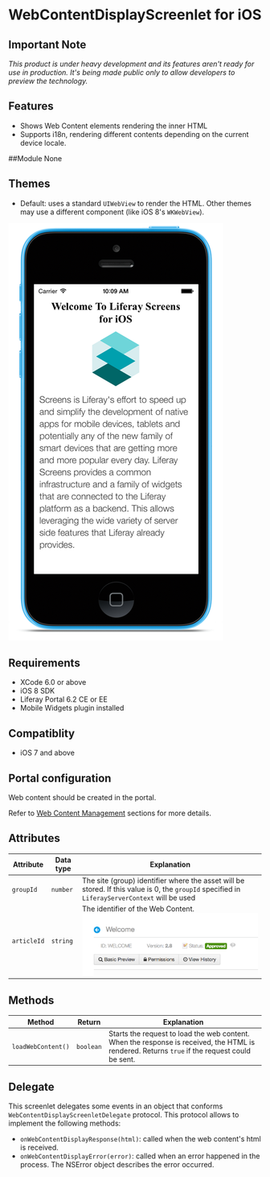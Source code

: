 # WebContentDisplayScreenlet for iOS

## Important Note

_This product is under heavy development and its features aren't ready for use in production. It's being made public only to allow developers to preview the technology._

## Features
- Shows Web Content elements rendering the inner HTML
- Supports i18n, rendering different contents depending on the current device locale.

##Module
None

## Themes
- Default: uses a standard `UIWebView` to render the HTML. Other themes may use a different component (like iOS 8's `WKWebView`).

![WebContentDisplay screenlet using Default theme](Images/webcontent.png)

## Requirements

- XCode 6.0 or above
- iOS 8 SDK
- Liferay Portal 6.2 CE or EE
- Mobile Widgets plugin installed

## Compatiblity

- iOS 7 and above

## Portal configuration

Web content should be created in the portal.

Refer to [Web Content Management](https://www.liferay.com/documentation/liferay-portal/6.2/user-guide/-/ai/web-content-management-liferay-portal-6-2-user-guide-02-en) sections for more details.


## Attributes

| Attribute | Data type | Explanation |
|-----------|-----------|-------------| 
|  `groupId` | `number` | The site (group) identifier where the asset will be stored. If this value is 0, the `groupId` specified in `LiferayServerContext` will be used|
|  `articleId` | `string` | The identifier of the Web Content. ![](Images/portal-webcontent.png) |


## Methods

| Method | Return | Explanation |
|-----------|-----------|-------------| 
|  `loadWebContent()` | `boolean` | Starts the request to load the web content. When the response is received, the HTML is rendered. Returns `true` if the request could be sent. |


## Delegate

This screenlet delegates some events in an object that conforms `WebContentDisplayScreenletDelegate` protocol.
This protocol allows to implement the following methods:

- `onWebContentDisplayResponse(html)`: called when the web content's html is received.
- `onWebContentDisplayError(error)`: called when an error happened in the process. The NSError object describes the error occurred.



    
    
